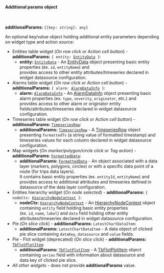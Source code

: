 #### Additional params object

<div class="divider"></div>
<br/>

<b>additionalParams:</b> <code>{[key: string]: any}</code>

An optional key/value object holding additional entity parameters depending on widget type and action source:

<ul>
  <li>Entities table widget (<i>On row click</i> or <i>Action cell button</i>) - <b>additionalParams:</b> <code>{ entity: <a href="https://github.com/thingsboard/thingsboard/blob/e264f7b8ddff05bda85c4833bf497f47f447496e/ui-ngx/src/app/modules/home/components/widget/lib/table-widget.models.ts#L61" target="_blank">EntityData</a> }</code>:
    <ul>
      <li><b>entity:</b> <code><a href="https://github.com/thingsboard/thingsboard/blob/e264f7b8ddff05bda85c4833bf497f47f447496e/ui-ngx/src/app/modules/home/components/widget/lib/table-widget.models.ts#L61" target="_blank">EntityData</a></code> - An 
            <a href="https://github.com/thingsboard/thingsboard/blob/e264f7b8ddff05bda85c4833bf497f47f447496e/ui-ngx/src/app/modules/home/components/widget/lib/table-widget.models.ts#L61" target="_blank">EntityData</a> object
            presenting basic entity properties (ex. <code>id</code>, <code>entityName</code>) and <br> provides access to other entity attributes/timeseries declared in widget datasource configuration.
      </li>
    </ul>
  </li>        
  <li>Alarms table widget (<i>On row click</i> or <i>Action cell button</i>) - <b>additionalParams:</b> <code>{ alarm: <a href="https://github.com/thingsboard/thingsboard/blob/7049f564b4f2a1f49f730c72a1c62f9f24aeb7cc/ui-ngx/src/app/shared/models/alarm.models.ts#L147" target="_blank">AlarmDataInfo</a> }</code>:
    <ul>
      <li><b>alarm:</b> <code><a href="https://github.com/thingsboard/thingsboard/blob/7049f564b4f2a1f49f730c72a1c62f9f24aeb7cc/ui-ngx/src/app/shared/models/alarm.models.ts#L147" target="_blank">AlarmDataInfo</a></code> - An 
            <a href="https://github.com/thingsboard/thingsboard/blob/7049f564b4f2a1f49f730c72a1c62f9f24aeb7cc/ui-ngx/src/app/shared/models/alarm.models.ts#L147" target="_blank">AlarmDataInfo</a> object
            presenting basic alarm properties (ex. <code>type</code>, <code>severity</code>, <code>originator</code>, etc.) and <br> provides access to other alarm or originator entity fields/attributes/timeseries declared in widget datasource configuration.
      </li>
    </ul>
  </li>        
  <li>Timeseries table widget (<i>On row click</i> or <i>Action cell button</i>) - <b>additionalParams:</b> <code><a href="https://github.com/thingsboard/thingsboard/blob/e264f7b8ddff05bda85c4833bf497f47f447496e/ui-ngx/src/app/modules/home/components/widget/lib/timeseries-table-widget.component.ts#L80" target="_blank">TimeseriesRow</a></code>:
    <ul>
      <li><b>additionalParams:</b> <code><a href="https://github.com/thingsboard/thingsboard/blob/e264f7b8ddff05bda85c4833bf497f47f447496e/ui-ngx/src/app/modules/home/components/widget/lib/timeseries-table-widget.component.ts#L80" target="_blank">TimeseriesRow</a></code> - A 
            <a href="https://github.com/thingsboard/thingsboard/blob/e264f7b8ddff05bda85c4833bf497f47f447496e/ui-ngx/src/app/modules/home/components/widget/lib/timeseries-table-widget.component.ts#L80" target="_blank">TimeseriesRow</a> object
            presenting <code>formattedTs</code> (a string value of formatted timestamp) and <br> timeseries values for each column declared in widget datasource configuration.
      </li>
    </ul>
  </li>
  <li>Map widgets (<i>On marker/polygon/circle click</i> or <i>Tag action</i>) - <b>additionalParams</b>: <code><a href="https://github.com/thingsboard/thingsboard/blob/b881f1c2985399f9665e033e2479549e97da1f36/ui-ngx/src/app/shared/models/widget.models.ts#L513" target="_blank">FormattedData</a></code>:
    <ul>
      <li><b>additionalParams:</b> <code><a href="https://github.com/thingsboard/thingsboard/blob/b881f1c2985399f9665e033e2479549e97da1f36/ui-ngx/src/app/shared/models/widget.models.ts#L513" target="_blank">FormattedData</a></code> - An object associated with a data layer (markers, polygons, circles) or with a specific data point of a route (for trips data layers).<br/>
          It contains basic entity properties (ex. <code>entityId</code>, <code>entityName</code>) and provides access to additional attributes and timeseries defined in datasource of the data layer configuration.
      </li>
    </ul>
  </li>
  <li>Entities hierarchy widget (<i>On node selected</i>) - <b>additionalParams:</b> <code>{ nodeCtx: <a href="https://github.com/thingsboard/thingsboard/blob/e264f7b8ddff05bda85c4833bf497f47f447496e/ui-ngx/src/app/modules/home/components/widget/lib/entities-hierarchy-widget.models.ts#L35" target="_blank">HierarchyNodeContext</a> }</code>:
    <ul>
      <li><b>nodeCtx:</b> <code><a href="https://github.com/thingsboard/thingsboard/blob/e264f7b8ddff05bda85c4833bf497f47f447496e/ui-ngx/src/app/modules/home/components/widget/lib/entities-hierarchy-widget.models.ts#L35" target="_blank">HierarchyNodeContext</a></code> - An 
            <a href="https://github.com/thingsboard/thingsboard/blob/e264f7b8ddff05bda85c4833bf497f47f447496e/ui-ngx/src/app/modules/home/components/widget/lib/entities-hierarchy-widget.models.ts#L35" target="_blank">HierarchyNodeContext</a> object
            containing <code>entity</code> field holding basic entity properties <br> (ex. <code>id</code>, <code>name</code>, <code>label</code>) and <code>data</code> field holding other entity attributes/timeseries declared in widget datasource configuration.
      </li>
    </ul>
  </li>
  <li>Pie (<i>On slice click</i>) - <b>additionalParams:</b> <code>LatestChartDataItem</code>:
    <ul>
      <li><b>additionalParams:</b> <code>LatestChartDataItem</code> - A 
            data object of clicked pie slice 
            containing <code>dataKey</code>, <code>datasource</code> and <code>value</code> fields.
      </li>
    </ul>
  </li>
  <li>Pie - Flot widget (deprecated) (<i>On slice click</i>) - <b>additionalParams:</b> <code><a href="https://github.com/thingsboard/thingsboard/blob/e264f7b8ddff05bda85c4833bf497f47f447496e/ui-ngx/src/app/modules/home/components/widget/lib/flot-widget.models.ts#L62" target="_blank">TbFlotPlotItem</a></code>:
    <ul>
      <li><b>additionalParams:</b> <code><a href="https://github.com/thingsboard/thingsboard/blob/e264f7b8ddff05bda85c4833bf497f47f447496e/ui-ngx/src/app/modules/home/components/widget/lib/flot-widget.models.ts#L62" target="_blank">TbFlotPlotItem</a></code> - A 
            <a href="https://github.com/thingsboard/thingsboard/blob/e264f7b8ddff05bda85c4833bf497f47f447496e/ui-ngx/src/app/modules/home/components/widget/lib/flot-widget.models.ts#L62" target="_blank">TbFlotPlotItem</a> object
            containing <code>series</code> field with information about datasource and <br> data key of clicked pie slice.
      </li>
    </ul>
  </li>
  <li><i>All other widgets</i> - does not provide <b>additionalParams</b> value.
  </li>
</ul> 
